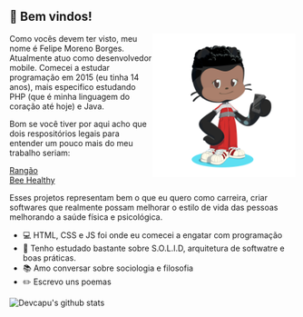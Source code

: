 ## 👋 Bem vindos!
  <img src="https://github.com/DevCapu/DevCapu/blob/master/octocat.png" width="50%" align="right"/>
  
  Como vocês devem ter visto, meu nome é Felipe Moreno Borges. Atualmente atuo como desenvolvedor mobile. Comecei a estudar programação em 2015 (eu tinha 14 anos),       mais especifico estudando PHP (que é minha linguagem do coração até hoje) e Java.

Bom se você tiver por aqui acho que dois respositórios legais para entender um pouco mais do meu trabalho seriam:

 <a href="https://github.com/DevCapu/rangao">Rangão</a><br>
 <a href="https://github.com/DevCapu/bee">Bee Healthy</a>

Esses projetos representam bem o que eu quero como carreira, criar softwares que realmente possam melhorar o estilo de vida das pessoas melhorando a saúde física e psicológica.

  <ul>
    <li> 💻 HTML, CSS e JS foi onde eu comecei a engatar com programação </li>
    <li>🌱 Tenho estudado bastante sobre S.O.L.I.D, arquitetura de softwatre e boas práticas.</li>
    <li>📚 Amo conversar sobre sociologia e filosofia</li>
    <li>✏️ Escrevo uns poemas</li>
  </ul>

![Devcapu's github stats](https://github-readme-stats.vercel.app/api?username=devcapu&show_icons=true)
